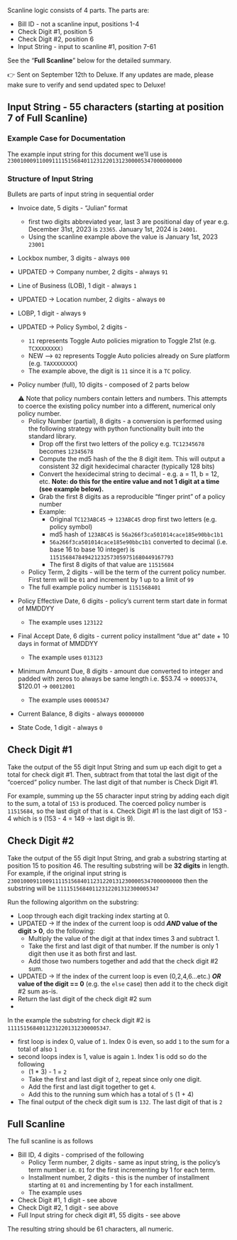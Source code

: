 Scanline logic consists of 4 parts. The parts are:

- Bill ID - not a scanline input, positions 1-4
- Check Digit #1, position 5
- Check Digit #2, position 6
- Input String - input to scanline #1, position 7-61

See the “**Full Scanline**” below for the detailed summary.

<aside>
👉 Sent on September 12th to Deluxe. If any updates are made, please make sure to verify and send updated spec to Deluxe!

</aside>

## Input String - 55 characters (starting at position 7 of Full Scanline)

### Example Case for Documentation

The example input string for this document we’ll use is `2300100091100911115156840112312201312300005347000000000`

### Structure of Input String

Bullets are parts of input string in sequential order

- Invoice date, 5 digits - “Julian” format
  - first two digits abbreviated year, last 3 are positional day of year e.g. December 31st, 2023 is `23365`. January 1st, 2024 is `24001`.
  - Using the scanline example above the value is January 1st, 2023 `23001`
- Lockbox number, 3 digits - always `000`
- UPDATED → Company number, 2 digits - always `91`
- Line of Business (LOB), 1 digit - always `1`
- UPDATED → Location number, 2 digits - always `00`
- LOBP, 1 digit - always `9`
- UPDATED → Policy Symbol, 2 digits -
  - `11` represents Toggle Auto policies migration to Toggle 21st (e.g. `TCXXXXXXXX)`
  - NEW —> `02` represents Toggle Auto policies already on Sure platform (e.g. `TAXXXXXXXX`)
  - The example above, the digit is `11` since it is a `TC` policy.
- Policy number (full), 10 digits - composed of 2 parts below

    <aside>
    ⚠️ Note that policy numbers contain letters and numbers. This attempts to coerce the existing policy number into a different, numerical only policy number.

    </aside>

  - Policy Number (partial), 8 digits - a conversion is performed using the following strategy with python functionality built into the standard library.
    - Drop off the first two letters of the policy e.g. `TC12345678` becomes `12345678`
    - Compute the md5 hash of the the 8 digit item. This will output a consistent 32 digit hexidecimal character (typically 128 bits)
    - Convert the hexidecimal string to decimal - e.g. a = 11, b = 12, etc. **Note: do this for the entire value and not 1 digit at a time (see example below).**
    - Grab the first 8 digits as a reproducible “finger print” of a policy number
    - Example:
      - Original `TC123ABC45` → `123ABC45` drop first two letters (e.g. policy symbol)
      - md5 hash of `123ABC45` is `56a266f3ca501014cace185e90bbc1b1`
      - `56a266f3ca501014cace185e90bbc1b1` converted to decimal (i.e. base 16 to base 10 integer) is `115156847849421232573059751680449167793`
      - The first 8 digits of that value are `11515684`
  - Policy Term, 2 digits - will be the term of the current policy number. First term will be `01` and increment by 1 up to a limit of `99`
  - The full example policy number is `1151568401`

- Policy Effective Date, 6 digits - policy’s current term start date in format of MMDDYY
  - The example uses `123122`
- Final Accept Date, 6 digits - current policy installment “due at” date + 10 days in format of MMDDYY
  - The example uses `013123`
- Minimum Amount Due, 8 digits - amount due converted to integer and padded with zeros to always be same length i.e. $53.74 → `00005374`, $120.01 → `00012001`
  - The example uses `00005347`
- Current Balance, 8 digits - always `00000000`
- State Code, 1 digit - always `0`

## Check Digit #1

Take the output of the 55 digit Input String and sum up each digit to get a total for check digit #1. Then, subtract from that total the last digit of the “coerced” policy number. The last digit of that number is Check Digit #1.

For example, summing up the 55 character input string by adding each digit to the sum, a total of `153` is produced. The coerced policy number is `11515684`, so the last digit of that is `4`. Check Digit #1 is the last digit of 153 - 4 which is `9` (153 - 4 = 149 → last digit is 9).

## Check Digit #2

Take the output of the 55 digit Input String, and grab a substring starting at position 15 to position 46. The resulting substring will be **32 digits** in length. For example, if the original input string is `2300100091100911115156840112312201312300005347000000000` then the substring will be `11115156840112312201312300005347`

Run the following algorithm on the substring:

- Loop through each digit tracking index starting at 0.
- UPDATED → If the index of the current loop is odd **_AND_ value of the digit > 0**, do the following:
  - Multiply the value of the digit at that index times 3 and subtract 1.
  - Take the first and last digit of that number. If the number is only 1 digit then use it as both first and last.
  - Add those two numbers together and add that the check digit #2 sum.
- UPDATED → If the index of the current loop is even (0,2,4,6…etc.) **_OR_ value of the digit == 0** (e.g. the `else` case) then add it to the check digit #2 sum as-is.
- Return the last digit of the check digit #2 sum
-

In the example the substring for check digit #2 is `11115156840112312201312300005347`.

- first loop is index 0, value of `1`. Index 0 is even, so add `1` to the sum for a total of also `1`
- second loops index is 1, value is again `1`. Index 1 is odd so do the following
  - (1 \* 3) - 1 = `2`
  - Take the first and last digit of `2`, repeat since only one digit.
  - Add the first and last digit together to get `4`.
  - Add this to the running sum which has a total of `5` (1 + 4)
- The final output of the check digit sum is `132`. The last digit of that is `2`

## Full Scanline

The full scanline is as follows

- Bill ID, 4 digits - comprised of the following
  - Policy Term number, 2 digits - same as input string, is the policy’s term number i.e. `01` for the first incrementing by 1 for each term.
  - Installment number, 2 digits - this is the number of installment starting at `01` and incrementing by 1 for each installment.
  - The example uses
- Check Digit #1, 1 digit - see above
- Check Digit #2, 1 digit - see above
- Full Input string for check digit #1, 55 digits - see above

The resulting string should be 61 characters, all numeric.
